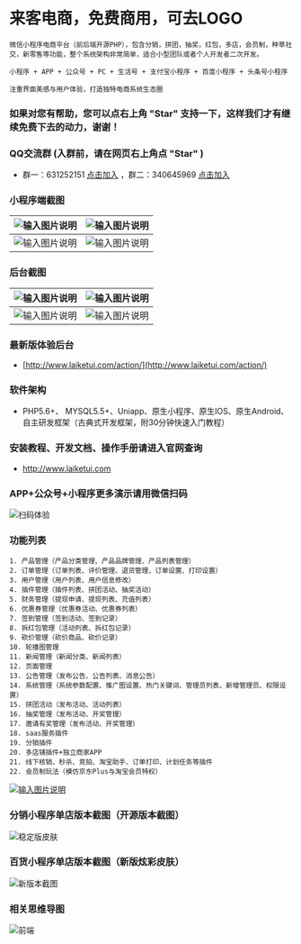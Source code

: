 # 来客电商，免费商用，可去LOGO


```
微信小程序电商平台（前后端开源PHP），包含分销，拼团，抽奖，红包，多店，会员制，种草社交，新零售等功能，整个系统架构非常简单，适合小型团队或者个人开发者二次开发。

小程序 + APP + 公众号 + PC + 生活号 + 支付宝小程序 + 百度小程序 + 头条号小程序

注重界面美感与用户体验，打造独特电商系统生态圈
```

### 如果对您有帮助，您可以点右上角 "Star" 支持一下，这样我们才有继续免费下去的动力，谢谢！

### QQ交流群 (入群前，请在网页右上角点 "Star" )

- 群一：631252151  [点击加入](http://shang.qq.com/wpa/qunwpa?idkey=e608e87cf657e7f0d0a6fe85b127784efd373f6e1e18d21b590af85f2612df55) ，群二：340645969  [点击加入](http://shang.qq.com/wpa/qunwpa?idkey=427109459854834986069455266c718998467b63c78f455940d6291de01a7d0b)


### 小程序端截图

| ![输入图片说明](http://www.laiketui.com/wp-content/uploads/2020/github1.png "在这里输入图片标题") | ![输入图片说明](http://www.laiketui.com/wp-content/uploads/2020/github2.png "在这里输入图片标题") |
| ------------------------------------------------------------------------------------------------------------------- | ------------------------------------------------------------------------------------------------------------------- |
| ![输入图片说明](http://www.laiketui.com/wp-content/uploads/2020/github3.png "在这里输入图片标题")                     | ![输入图片说明](http://www.laiketui.com/wp-content/uploads/2020/github4.png "在这里输入图片标题")                     |


### 后台截图

| ![输入图片说明](http://www.laiketui.com/wp-content/uploads/2020/github5.png "在这里输入图片标题") | ![输入图片说明](http://www.laiketui.com/wp-content/uploads/2020/github6.png "在这里输入图片标题") |
| ------------------------------------------------------------------------------------------------------------------- | ------------------------------------------------------------------------------------------------------------- |
| ![输入图片说明](http://www.laiketui.com/wp-content/uploads/2020/github7.png "在这里输入图片标题") | ![输入图片说明](http://www.laiketui.com/wp-content/uploads/2020/github8.png "在这里输入图片标题") |

### 最新版体验后台

- [http://www.laiketui.com/action/](http://www.laiketui.com/action/)

### 软件架构

- PHP5.6+、 MYSQL5.5+、Uniapp、原生小程序、原生IOS、原生Android、 自主研发框架（古典式开发框架，附30分钟快速入门教程）

### 安装教程、开发文档、操作手册请进入官网查询

- http://www.laiketui.com

### APP+公众号+小程序更多演示请用微信扫码

![扫码体验](http://www.laiketui.com/wp-content/uploads/2020/github9.jpeg)

### 功能列表 

```
1. 产品管理（产品分类管理、产品品牌管理、产品列表管理）
2. 订单管理（订单列表、评价管理、退货管理、订单设置、打印设置）
3. 用户管理（用户列表、用户信息修改）
4. 插件管理（插件列表、拼团活动、抽奖活动）
5. 财务管理（提现申请、提现列表、充值列表）
6. 优惠券管理（优惠券活动、优惠券列表）
7. 签到管理（签到活动、签到记录）
8. 拆红包管理（活动列表、拆红包记录）
9. 砍价管理（砍价商品、砍价记录）
10. 轮播图管理
11. 新闻管理（新闻分类、新闻列表）
12. 页面管理
13. 公告管理（发布公告、公告列表、消息公告）
14. 系统管理（系统参数配置、推广图设置、热门关键词、管理员列表、新增管理员、权限设置）
15. 拼团活动（发布活动、活动列表）
16. 抽奖管理（发布活动、开奖管理）
17. 邀请有奖管理（发布活动、开奖管理）
18. saas服务插件
19. 分销插件
20. 多店铺插件+独立商家APP
21. 线下核销、秒杀、竞拍、淘宝助手、订单打印、计划任务等插件
22. 会员制玩法（模仿京东Plus与淘宝会员特权）
```

[![输入图片说明](http://www.laiketui.com/wp-content/uploads/2020/github10.gif "1572394734266.gif")](http://www.laiketui.com)

### 分销小程序单店版本截图（开源版本截图）

![稳定版皮肤](http://www.laiketui.com/wp-content/uploads/2020/github11.png "在这里输入图片标题")

### 百货小程序单店版本截图（新版炫彩皮肤）

![新版本截图](http://www.laiketui.com/wp-content/uploads/2020/github12.png "100638_e7f9fbc9_2029865.png")


### 相关思维导图
![前端](http://www.laiketui.com/wp-content/uploads/2020/github13.jpeg "来客小程序.jpg")
